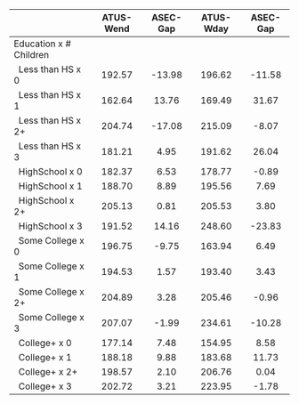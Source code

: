 
|                      |    ATUS-Wend |     ASEC-Gap |    ATUS-Wday |     ASEC-Gap |
| -------------------- | :----------: | :----------: | :----------: | :----------: |
| Education x # Children |              |              |              |              |
| &nbsp;&nbsp;Less than HS x 0 |       192.57 |       -13.98 |       196.62 |       -11.58 |
| &nbsp;&nbsp;Less than HS x 1 |       162.64 |        13.76 |       169.49 |        31.67 |
| &nbsp;&nbsp;Less than HS x 2+ |       204.74 |       -17.08 |       215.09 |        -8.07 |
| &nbsp;&nbsp;Less than HS x 3 |       181.21 |         4.95 |       191.62 |        26.04 |
| &nbsp;&nbsp;HighSchool x 0 |       182.37 |         6.53 |       178.77 |        -0.89 |
| &nbsp;&nbsp;HighSchool x 1 |       188.70 |         8.89 |       195.56 |         7.69 |
| &nbsp;&nbsp;HighSchool x 2+ |       205.13 |         0.81 |       205.53 |         3.80 |
| &nbsp;&nbsp;HighSchool x 3 |       191.52 |        14.16 |       248.60 |       -23.83 |
| &nbsp;&nbsp;Some College x 0 |       196.75 |        -9.75 |       163.94 |         6.49 |
| &nbsp;&nbsp;Some College x 1 |       194.53 |         1.57 |       193.40 |         3.43 |
| &nbsp;&nbsp;Some College x 2+ |       204.89 |         3.28 |       205.46 |        -0.96 |
| &nbsp;&nbsp;Some College x 3 |       207.07 |        -1.99 |       234.61 |       -10.28 |
| &nbsp;&nbsp;College+ x 0 |       177.14 |         7.48 |       154.95 |         8.58 |
| &nbsp;&nbsp;College+ x 1 |       188.18 |         9.88 |       183.68 |        11.73 |
| &nbsp;&nbsp;College+ x 2+ |       198.57 |         2.10 |       206.76 |         0.04 |
| &nbsp;&nbsp;College+ x 3 |       202.72 |         3.21 |       223.95 |        -1.78 |

